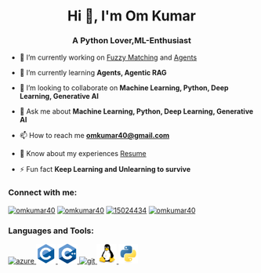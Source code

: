 <h1 align="center">Hi 👋, I'm Om Kumar</h1>
<h3 align="center">A Python Lover,ML-Enthusiast</h3>

- 🔭 I’m currently working on [Fuzzy Matching](https://github.com/omkumar40/FuzzRush) and [Agents](https://github.com/omkumar40/build-with-ai-gemini-app)

- 🌱 I’m currently learning **Agents, Agentic RAG**

- 👯 I’m looking to collaborate on **Machine Learning, Python, Deep Learning, Generative AI**

- 💬 Ask me about **Machine Learning, Python, Deep Learning, Generative AI**

- 📫 How to reach me **omkumar40@gmail.com**

- 📄 Know about my experiences [Resume](https://drive.google.com/file/d/13bSqFjhX-xoAXcE-c5tFu7xiDgkF_-Yk/view?usp=sharing)

- ⚡ Fun fact **Keep Learning and Unlearning to survive**

<h3 align="left">Connect with me:</h3>
<p align="left">
<a href="https://dev.to/omkumar40" target="blank"><img align="center" src="https://cdn.jsdelivr.net/npm/simple-icons@3.0.1/icons/dev-dot-to.svg" alt="omkumar40" height="30" width="40" /></a>
<a href="https://linkedin.com/in/omkumar40" target="blank"><img align="center" src="https://cdn.jsdelivr.net/npm/simple-icons@3.0.1/icons/linkedin.svg" alt="omkumar40" height="30" width="40" /></a>
<a href="https://stackoverflow.com/users/15024434" target="blank"><img align="center" src="https://cdn.jsdelivr.net/npm/simple-icons@3.0.1/icons/stackoverflow.svg" alt="15024434" height="30" width="40" /></a>
<a href="https://instagram.com/omkumar40" target="blank"><img align="center" src="https://cdn.jsdelivr.net/npm/simple-icons@3.0.1/icons/instagram.svg" alt="omkumar40" height="30" width="40" /></a>
</p>

<h3 align="left">Languages and Tools:</h3>
<p align="left"> <a href="https://azure.microsoft.com/en-in/" target="_blank"> <img src="https://www.vectorlogo.zone/logos/microsoft_azure/microsoft_azure-icon.svg" alt="azure" width="40" height="40"/> </a> <a href="https://www.cprogramming.com/" target="_blank"> <img src="https://raw.githubusercontent.com/devicons/devicon/master/icons/c/c-original.svg" alt="c" width="40" height="40"/> </a> <a href="https://www.w3schools.com/cpp/" target="_blank"> <img src="https://raw.githubusercontent.com/devicons/devicon/master/icons/cplusplus/cplusplus-original.svg" alt="cplusplus" width="40" height="40"/> </a> <a href="https://git-scm.com/" target="_blank"> <img src="https://www.vectorlogo.zone/logos/git-scm/git-scm-icon.svg" alt="git" width="40" height="40"/> </a> <a href="https://www.linux.org/" target="_blank"> <img src="https://raw.githubusercontent.com/devicons/devicon/master/icons/linux/linux-original.svg" alt="linux" width="40" height="40"/> </a> <a href="https://www.python.org" target="_blank"> <img src="https://raw.githubusercontent.com/devicons/devicon/master/icons/python/python-original.svg" alt="python" width="40" height="40"/> </a> </p>
